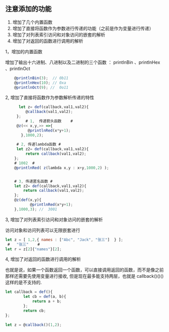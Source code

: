 ## 注意添加的功能
1. 增加了几个内置函数
2. 增加了直接将函数作为参数进行传递的功能（之前是作为变量进行传递）
3. 增加了对列表索引访问和对象访问的嵌套的解析
4. 增加了对返回的函数进行调用的解析

1，增加的内置函数

增加了输出十六进制、八进制以及二进制的三个函数 ： printlnBin  、printlnHex   、printlnOct
```js
	@printlnBin(3);  // 0b11
	@printlnHex(10); // 0xa
	@printlnOct(9); //  0o11
```
2, 增加了直接将函数作为参数解析传递的特性

```js
	  let z= def(callback,val1,val2){     
		 @callback(val1,val2); 
	 }; 
    	 # 1,  传递箭头函数    #
	 @z(<< x,y,>> =>{      
		  @printlnRed(x*y+1); 
	   },1000,2);  
 
	 # 2, 传递lambda函数 #  
	 let z2= def(callback,val1,val2){     
		 return callback(val1,val2); 
	}; 
	# 1002  #
	@printlnRed( z(lambda x,y : x+y,1000,2) );    


	# 3, 传递匿名函数 #  
	let z2= def(callback,val1,val2){     
		return callback(val1,val2); 
	}; 
	@z(def(x,y){     
		   @printlnRed(x*y+1); 
	},1000,3); //  3001

```
3, 增加了对列表索引访问和对象访问的嵌套的解析 

 访问对象和访问列表可以无限嵌套进行
```js
let z = [ 1,2,{ names : ["Abc", "Jack", "张三"]  } ];
 #   "张三"    #
let r = z[2]{"names"}[2]; 

```
4, 增加了对返回的函数进行调用的解析

 也就是说，如果一个函数返回一个函数，可以直接调用返回的函数，而不是像之前那样还需要先使用变量进行接收, 但是现在最多能支持两层，也就是 callback()()() 这样的是不支持的.

```js
let callback = def(){  
        let cb = def(a, b){            
	        return a + b;        
	    };            
        return cb;  
};  
  
let z = @callback()(1,2);

```
